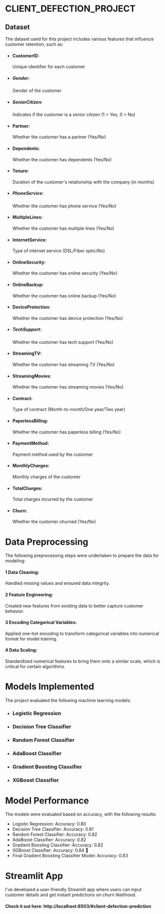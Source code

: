 # CLIENT_DEFECTION_PROJECT

## Dataset 
The dataset used for this project includes various features that influence customer retention, such as:

* #### CustomerID:
  Unique identifier for each customer
* ##### Gender:
  Gender of the customer
* ##### SeniorCitizen:
  Indicates if the customer is a senior citizen (1 = Yes, 0 = No)
* #### Partner:
  Whether the customer has a partner (Yes/No)
* #### Dependents:
  Whether the customer has dependents (Yes/No)
* #### Tenure:
  Duration of the customer's relationship with the company (in months)
* ##### PhoneService:
  Whether the customer has phone service (Yes/No)
* #### MultipleLines:
  Whether the customer has multiple lines (Yes/No)
* #### InternetService:
  Type of internet service (DSL/Fiber optic/No)
* #### OnlineSecurity:
  Whether the customer has online security (Yes/No)
* #### OnlineBackup:
  Whether the customer has online backup (Yes/No)
* #### DeviceProtection:
  Whether the customer has device protection (Yes/No)
* ##### TechSupport:
  Whether the customer has tech support (Yes/No)
* #### StreamingTV:
  Whether the customer has streaming TV (Yes/No)
* #### StreamingMovies:
  Whether the customer has streaming movies (Yes/No)
* #### Contract:
  Type of contract (Month-to-month/One year/Two year)
* #### PaperlessBilling:
  Whether the customer has paperless billing (Yes/No)
* #### PaymentMethod:
  Payment method used by the customer
* #### MonthlyCharges:
  Monthly charges of the customer
* #### TotalCharges:
  Total charges incurred by the customer
* #### Churn:
  Whether the customer churned (Yes/No)


# Data Preprocessing 
The following preprocessing steps were undertaken to prepare the data for modeling:

#### 1  Data Cleaning: 
Handled missing values and ensured data integrity. 
#### 2 Feature Engineering: 
Created new features from existing data to better capture customer behavior. 
#### 3 Encoding Categorical Variables: 
Applied one-hot encoding to transform categorical variables into numerical format for model training. 
#### 4 Data Scaling: 
Standardized numerical features to bring them onto a similar scale, which is critical for certain algorithms. 


# Models Implemented 
The project evaluated the following machine learning models:

* ### Logistic Regression
* ### Decision Tree Classifier
* ### Random Forest Classifier
* ### AdaBoost Classifier
* ### Gradient Boosting Classifier
* ### XGBoost Classifier


# Model Performance 
The models were evaluated based on accuracy, with the following results:

* Logistic Regression: Accuracy: 0.80
* Decision Tree Classifier: Accuracy: 0.81
* Random Forest Classifier: Accuracy: 0.82
* AdaBoost Classifier: Accuracy: 0.82
* Gradient Boosting Classifier: Accuracy: 0.82
* XGBoost Classifier: Accuracy: 0.84 🎉
* Final Gradient Boosting Classifier Model: Accuracy: 0.83

# Streamlit App 
 I've developed a user-friendly Streamlit app where users can input customer details and get instant predictions on churn likelihood. 
 #### Check it out here: http://localhost:8503/#client-defection-prediction
